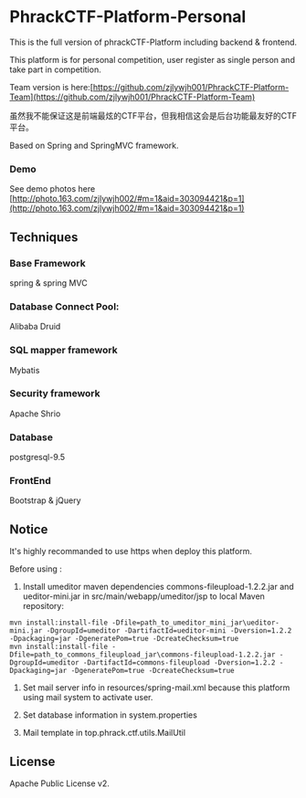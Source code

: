 # PhrackCTF-Platform-Personal

This is the full version of phrackCTF-Platform including backend & frontend. 

This platform is for personal competition, user register as single person and take part in competition. 

Team version is here:[https://github.com/zjlywjh001/PhrackCTF-Platform-Team](https://github.com/zjlywjh001/PhrackCTF-Platform-Team)   

虽然我不能保证这是前端最炫的CTF平台，但我相信这会是后台功能最友好的CTF平台。

Based on Spring and SpringMVC framework.

### Demo

See demo photos here [http://photo.163.com/zjlywjh002/#m=1&aid=303094421&p=1](http://photo.163.com/zjlywjh002/#m=1&aid=303094421&p=1)

## Techniques

### Base Framework

spring & spring MVC

### Database Connect Pool:

Alibaba Druid

### SQL mapper framework

Mybatis

### Security framework

Apache Shrio

### Database

postgresql-9.5

### FrontEnd

Bootstrap & jQuery

## Notice

It's highly recommanded to use https when deploy this platform.  

Before using :  

1. Install umeditor maven dependencies commons-fileupload-1.2.2.jar and ueditor-mini.jar in src/main/webapp/umeditor/jsp to local Maven repository:   

```
mvn install:install-file -Dfile=path_to_umeditor_mini_jar\ueditor-mini.jar -DgroupId=umeditor -DartifactId=ueditor-mini -Dversion=1.2.2 -Dpackaging=jar -DgeneratePom=true -DcreateChecksum=true
mvn install:install-file -Dfile=path_to_commons_fileupload_jar\commons-fileupload-1.2.2.jar -DgroupId=umeditor -DartifactId=commons-fileupload -Dversion=1.2.2 -Dpackaging=jar -DgeneratePom=true -DcreateChecksum=true
```

1. Set mail server info in resources/spring-mail.xml because this platform using mail system to activate user.   

2. Set database information in system.properties   

3. Mail template in top.phrack.ctf.utils.MailUtil   

## License

Apache Public License v2.
